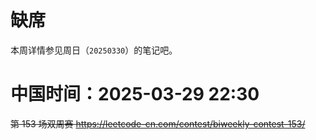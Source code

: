 
# 缺席

本周详情参见周日（`20250330`）的笔记吧。

# 中国时间：2025-03-29 22:30

~~第 153 场双周赛 https://leetcode-cn.com/contest/biweekly-contest-153/~~
